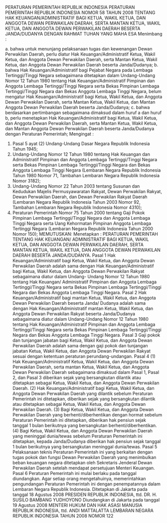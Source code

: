  PERATURAN PEMERINTAH REPUBLIK INDONESIA PERATURAN PEMERINTAH REPUBLIK INDONESIA NOMOR 58 TAHUN 2008 TENTANG HAK KEUANGAN/ADMINISTRATIF BAGI KETUA, WAKIL KETUA, DAN ANGGOTA DEWAN PERWAKILAN DAERAH, SERTA MANTAN KETUA, WAKIL KETUA, DAN ANGGOTA DEWAN PERWAKILAN DAERAH BESERTA JANDA/DUDANYA
DENGAN RAHMAT TUHAN YANG MAHA ESA
Menimbang :

a. bahwa untuk menunjang pelaksanaan tugas dan kewenangan Dewan Perwakilan Daerah, perlu diatur Hak Keuangan/Administratif Ketua, Wakil Ketua, dan Anggota Dewan Perwakilan Daerah, serta Mantan Ketua, Wakil Ketua, dan Anggota Dewan Perwakilan Daerah beserta Janda/Dudanya;
b. bahwa Hak Keuangan/Administratif bagi Pejabat Negara pada Lembaga Tertinggi/Tinggi Negara sebagaimana ditetapkan dalam Undang-Undang Nomor 12 Tahun 1980 tentang Hak Keuangan/Administratif Pimpinan dan Anggota Lembaga Tertinggi/Tinggi Negara serta Bekas Pimpinan Lembaga Tertinggi/Tinggi Negara dan Bekas Anggota Lembaga Tinggi Negara, belum mengatur Hak Keuangan/Administratif bagi Ketua, Wakil Ketua, dan Anggota Dewan Perwakilan Daerah, serta Mantan Ketua, Wakil Ketua, dan Mantan Anggota Dewan Perwakilan Daerah beserta Janda/Dudanya;
c. bahwa berdasarkan pertimbangan sebagaimana dimaksud dalam huruf a dan huruf b, perlu menetapkan Hak Keuangan/Administratif bagi Ketua, Wakil Ketua, dan Anggota Dewan Perwakilan Daerah, serta Mantan Ketua, Wakil Ketua, dan Mantan Anggota Dewan Perwakilan Daerah beserta Janda/Dudanya dengan Peraturan Pemerintah;
Mengingat :

1. Pasal 5 ayat (2) Undang-Undang Dasar Negara Republik Indonesia Tahun 1945;
2. Undang-Undang Nomor 12 Tahun 1980 tentang Hak Keuangan dan Administratif Pimpinan dan Anggota Lembaga Tertinggi/Tinggi Negara serta Bekas Pimpinan Lembaga Tertinggi/Tinggi Negara dan Bekas Anggota Lembaga Tinggi Negara (Lembaran Negara Republik Indonesia Tahun 1980 Nomor 71, Tambahan Lembaran Negara Republik Indonesia Nomor 3182);
3. Undang-Undang Nomor 22 Tahun 2003 tentang Susunan dan Kedudukan Majelis Permusyawaratan Rakyat, Dewan Perwakilan Rakyat, Dewan Perwakilan Daerah, dan Dewan Perwakilan Rakyat Daerah (Lembaran Negara Republik Indonesia Tahun 2003 Nomor 92, Tambahan Lembaran Negara Republik Indonesia Nomor 4310);
4. Peraturan Pemerintah Nomor 75 Tahun 2000 tentang Gaji Pokok Pimpinan Lembaga Tertinggi/Tinggi Negara dan Anggota Lembaga Tinggi Negara serta Uang Kehormatan Pimpinan Anggota Lembaga Tertinggi Negara (Lembaran Negara Republik Indonesia Tahun 2000 Nomor 150);
MEMUTUSKAN:
 Menetapkan : PERATURAN PEMERINTAH TENTANG HAK KEUANGAN/ ADMINISTRATIF BAGI KETUA, WAKIL KETUA, DAN ANGGOTA DEWAN PERWAKILAN DAERAH, SERTA MANTAN KETUA, WAKIL KETUA, DAN ANGGOTA DEWAN PERWAKILAN DAERAH BESERTA JANDA/DUDANYA.
Pasal 1
Hak Keuangan/Administratif bagi Ketua, Wakil Ketua, dan Anggota Dewan Perwakilan Daerah adalah sama dengan Hak Keuangan/Administratif bagi Ketua, Wakil Ketua, dan Anggota Dewan Perwakilan Rakyat sebagaimana diatur dalam Undang- Undang Nomor 12 Tahun 1980 tentang Hak Keuangan/ Administratif Pimpinan dan Anggota Lembaga Tertinggi/Tinggi Negara serta Bekas Pimpinan Lembaga Tertinggi/Tinggi Negara dan Bekas Anggota Lembaga Tinggi Negara.
Pasal 2
Hak Keuangan/Administratif bagi mantan Ketua, Wakil Ketua, dan Anggota Dewan Perwakilan Daerah beserta Janda/ Dudanya adalah sama dengan Hak Keuangan/Administratif mantan Ketua, Wakil Ketua, dan Anggota Dewan Perwakilan Rakyat beserta Janda/Dudanya sebagaimana diatur dalam Undang-Undang Nomor 12 Tahun 1980 tentang Hak Keuangan/Administratif Pimpinan dan Anggota Lembaga Tertinggi/Tinggi Negara serta Bekas Pimpinan Lembaga Tertinggi/Tinggi Negara dan Bekas Anggota Lembaga Tinggi Negara.
Pasal 3
Gaji pokok dan tunjangan jabatan bagi Ketua, Wakil Ketua, dan Anggota Dewan Perwakilan Daerah adalah sama dengan gaji pokok dan tunjangan jabatan Ketua, Wakil Ketua, dan Anggota Dewan Perwakilan Rakyat sesuai dengan ketentuan peraturan perundang-undangan.
Pasal 4
(1) Hak Keuangan/Administratif Ketua, Wakil Ketua, dan Anggota Dewan Perwakilan Daerah, serta mantan Ketua, Wakil Ketua, dan Anggota Dewan Perwakilan Daerah sebagaimana dimaksud dalam Pasal 1, Pasal 2, dan Pasal 3 diberikan sejak yang bersangkutan dilantik atau ditetapkan sebagai Ketua, Wakil Ketua, dan Anggota Dewan Perwakilan Daerah.
(2) Hak Keuangan/Administratif bagi Ketua, Wakil Ketua, dan Anggota Dewan Perwakilan Daerah yang dilantik sebelum Peraturan Pemerintah ini ditetapkan, diberikan sejak yang bersangkutan dilantik atau ditetapkan sebagai Ketua, Wakil Ketua, dan Anggota Dewan Perwakilan Daerah.
(3) Bagi Ketua, Wakil Ketua, dan Anggota Dewan Perwakilan Daerah yang berhenti/diberhentikan dengan hormat sebelum Peraturan Pemerintah ini ditetapkan, diberikan hak pensiun sejak tanggal 1 bulan berikutnya yang bersangkutan berhenti/diberhentikan.
(4) Bagi Ketua, Wakil Ketua, dan Anggota Dewan Perwakilan Daerah yang meninggal dunia/tewas sebelum Peraturan Pemerintah ini ditetapkan, kepada Janda/Dudanya diberikan hak pensiun sejak tanggal 1 bulan berikutnya yang bersangkutan meninggal dunia/tewas.
Pasal 5
Pelaksanaan teknis Peraturan Pemerintah ini yang berkaitan dengan tugas pokok dan fungsi Dewan Perwakilan Daerah yang menimbulkan beban keuangan negara ditetapkan oleh Sekretaris Jenderal Dewan Perwakilan Daerah setelah mendapat persetujuan Menteri Keuangan.
Pasal 6
Peraturan Pemerintah ini mulai berlaku pada tanggal diundangkan.
Agar setiap orang mengetahuinya, memerintahkan pengundangan Peraturan Pemerintah ini dengan penempatannya dalam Lembaran Negara Republik Indonesia. Ditetapkan di Jakarta pada tanggal 18 Agustus 2008 PRESIDEN REPUBLIK INDONESIA, ttd. DR. H. SUSILO BAMBANG YUDHOYONO Diundangkan di Jakarta pada tanggal 19 Agustus 2008 MENTERI HUKUM DAN HAK ASASI MANUSIA REPUBLIK INDONESIA, ttd. ANDI MATTALATTA LEMBARAN NEGARA REPUBLIK INDONESIA TAHUN 2008 NOMOR 122
